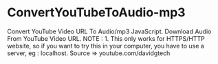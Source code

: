 # ConvertYouTubeToAudio-mp3
Convert YouTube Video URL To Audio/mp3 JavaScript. Download Audio From YouTube Video URL. NOTE : 1. This only works for HTTPS/HTTP website, so if you want to try this in your computer, you have to use a server, eg : localhost. Source => youtube.com/davidgtech
